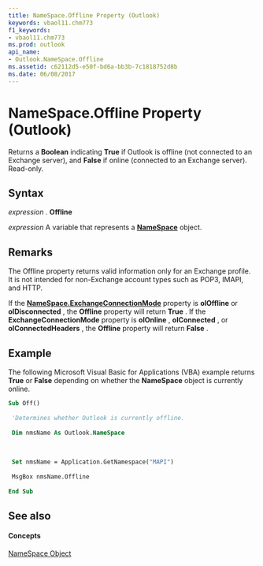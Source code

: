 ```yaml
---
title: NameSpace.Offline Property (Outlook)
keywords: vbaol11.chm773
f1_keywords:
- vbaol11.chm773
ms.prod: outlook
api_name:
- Outlook.NameSpace.Offline
ms.assetid: c62112d5-e50f-bd6a-bb3b-7c1818752d8b
ms.date: 06/08/2017
---
```



# NameSpace.Offline Property (Outlook)

Returns a **Boolean** indicating **True** if Outlook is offline (not connected to an Exchange server), and **False** if online (connected to an Exchange server). Read-only.


## Syntax

 _expression_ . **Offline**

 _expression_ A variable that represents a **[NameSpace](namespace-object-outlook.md)** object.


## Remarks

The Offline property returns valid information only for an Exchange profile. It is not intended for non-Exchange account types such as POP3, IMAPI, and HTTP.

If the **[NameSpace.ExchangeConnectionMode](namespace-exchangeconnectionmode-property-outlook.md)** property is **olOffline** or **olDisconnected** , the **Offline** property will return **True** . If the **ExchangeConnectionMode** property is **olOnline** , **olConnected** , or **olConnectedHeaders** , the **Offline** property will return **False** .


## Example

The following Microsoft Visual Basic for Applications (VBA) example returns **True** or **False** depending on whether the **NameSpace** object is currently online.


```vb
Sub Off() 
 
 'Determines whether Outlook is currently offline. 
 
 Dim nmsName As Outlook.NameSpace 
 
 
 
 Set nmsName = Application.GetNamespace("MAPI") 
 
 MsgBox nmsName.Offline 
 
End Sub
```


## See also


#### Concepts


[NameSpace Object](namespace-object-outlook.md)

